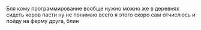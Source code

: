 Бля кому программирование вообще нужно можно же в деревнях сидеть коров пасти ну не понимаю всего я этого скоро сам отчислюсь и пойду на ферму друга, блин 